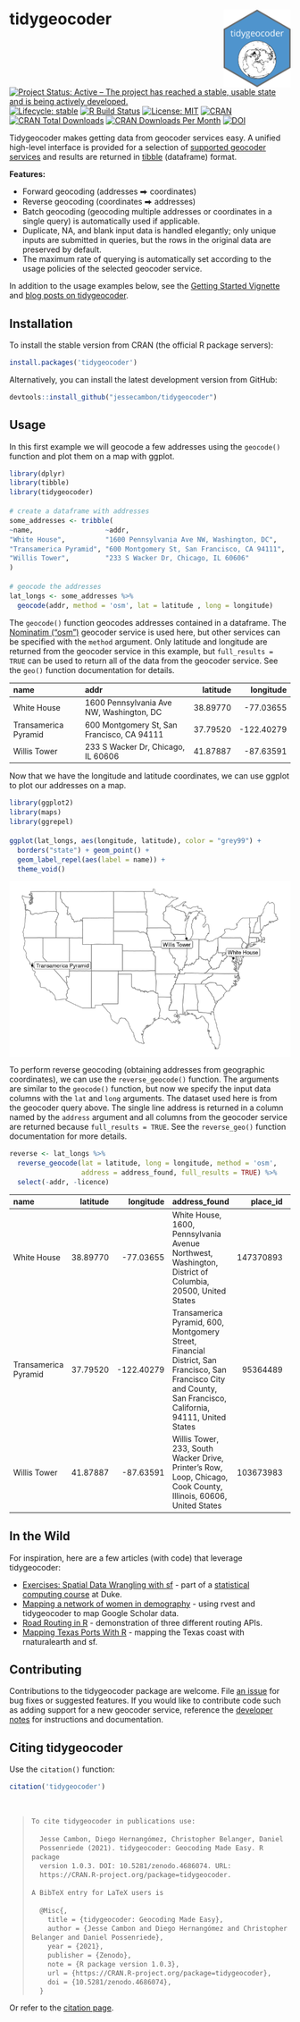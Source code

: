 
<!-- README.md is generated from README.Rmd. Please edit that file directly and reknit -->

# tidygeocoder<a href='https://jessecambon.github.io/tidygeocoder/'><img src="man/figures/tidygeocoder_hex.png" align="right" height="139px"/></a>

<!-- badges: start -->

[![Project Status: Active – The project has reached a stable, usable
state and is being actively
developed.](https://www.repostatus.org/badges/latest/active.svg)](https://www.repostatus.org/#active)
[![Lifecycle:
stable](https://img.shields.io/badge/lifecycle-stable-brightgreen.svg)](https://lifecycle.r-lib.org/articles/stages.html#stable)
[![R Build
Status](https://github.com/jessecambon/tidygeocoder/workflows/R-CMD-check/badge.svg)](https://github.com/jessecambon/tidygeocoder/actions?workflow=R-CMD-check)
[![License:
MIT](https://img.shields.io/badge/License-MIT-yellow.svg)](https://github.com/jessecambon/tidygeocoder/blob/master/LICENSE.md)
[![CRAN](https://www.r-pkg.org/badges/version/tidygeocoder)](https://cran.r-project.org/package=tidygeocoder)
[![CRAN Total
Downloads](http://cranlogs.r-pkg.org/badges/grand-total/tidygeocoder)](https://CRAN.R-project.org/package=tidygeocoder)
[![CRAN Downloads Per
Month](http://cranlogs.r-pkg.org/badges/tidygeocoder)](https://cran.r-project.org/package=tidygeocoder)
[![DOI](https://zenodo.org/badge/DOI/10.5281/zenodo.4448251.svg)](https://doi.org/10.5281/zenodo.4448251)
<!-- badges: end -->

Tidygeocoder makes getting data from geocoder services easy. A unified
high-level interface is provided for a selection of [supported geocoder
services](https://jessecambon.github.io/tidygeocoder/articles/geocoder_services.html)
and results are returned in [tibble](https://tibble.tidyverse.org/)
(dataframe) format.

**Features:**

-   Forward geocoding (addresses ⮕ coordinates)
-   Reverse geocoding (coordinates ⮕ addresses)
-   Batch geocoding (geocoding multiple addresses or coordinates in a
    single query) is automatically used if applicable.
-   Duplicate, NA, and blank input data is handled elegantly; only
    unique inputs are submitted in queries, but the rows in the original
    data are preserved by default.
-   The maximum rate of querying is automatically set according to the
    usage policies of the selected geocoder service.

In addition to the usage examples below, see the [Getting Started
Vignette](https://jessecambon.github.io/tidygeocoder/articles/tidygeocoder.html)
and [blog posts on
tidygeocoder](https://jessecambon.github.io/tag/tidygeocoder).

## Installation

To install the stable version from CRAN (the official R package
servers):

``` r
install.packages('tidygeocoder')
```

Alternatively, you can install the latest development version from
GitHub:

``` r
devtools::install_github("jessecambon/tidygeocoder")
```

## Usage

In this first example we will geocode a few addresses using the
`geocode()` function and plot them on a map with ggplot.

``` r
library(dplyr)
library(tibble)
library(tidygeocoder)

# create a dataframe with addresses
some_addresses <- tribble(
~name,                  ~addr,
"White House",          "1600 Pennsylvania Ave NW, Washington, DC",
"Transamerica Pyramid", "600 Montgomery St, San Francisco, CA 94111",     
"Willis Tower",         "233 S Wacker Dr, Chicago, IL 60606"                                  
)

# geocode the addresses
lat_longs <- some_addresses %>%
  geocode(addr, method = 'osm', lat = latitude , long = longitude)
```

The `geocode()` function geocodes addresses contained in a dataframe.
The [Nominatim (“osm”)](https://nominatim.org/) geocoder service is used
here, but other services can be specified with the `method` argument.
Only latitude and longitude are returned from the geocoder service in
this example, but `full_results = TRUE` can be used to return all of the
data from the geocoder service. See the `geo()` function documentation
for details.

| name                 | addr                                       | latitude |  longitude |
|:---------------------|:-------------------------------------------|---------:|-----------:|
| White House          | 1600 Pennsylvania Ave NW, Washington, DC   | 38.89770 |  -77.03655 |
| Transamerica Pyramid | 600 Montgomery St, San Francisco, CA 94111 | 37.79520 | -122.40279 |
| Willis Tower         | 233 S Wacker Dr, Chicago, IL 60606         | 41.87887 |  -87.63591 |

Now that we have the longitude and latitude coordinates, we can use
ggplot to plot our addresses on a map.

``` r
library(ggplot2)
library(maps)
library(ggrepel)

ggplot(lat_longs, aes(longitude, latitude), color = "grey99") +
  borders("state") + geom_point() +
  geom_label_repel(aes(label = name)) +
  theme_void()
```

<img src="man/figures/README-usamap-1.png" style="display: block; margin: auto;" />

To perform reverse geocoding (obtaining addresses from geographic
coordinates), we can use the `reverse_geocode()` function. The arguments
are similar to the `geocode()` function, but now we specify the input
data columns with the `lat` and `long` arguments. The dataset used here
is from the geocoder query above. The single line address is returned in
a column named by the `address` argument and all columns from the
geocoder service are returned because `full_results = TRUE`. See the
`reverse_geo()` function documentation for more details.

<!-- 
Removing the licence column is done just to prevent a note from 
occurring in automated CRAN checks for an improper/old link.
-->

``` r
reverse <- lat_longs %>%
  reverse_geocode(lat = latitude, long = longitude, method = 'osm',
                  address = address_found, full_results = TRUE) %>%
  select(-addr, -licence)
```

| name                 | latitude |  longitude | address\_found                                                                                                                                                  | place\_id | osm\_type |   osm\_id | osm\_lat           | osm\_lon            | historic    | house\_number | road                          | city          | state                | postcode | country       | country\_code | boundingbox                                          | tourism              | neighbourhood      | county        | building     | suburb |
|:---------------------|---------:|-----------:|:----------------------------------------------------------------------------------------------------------------------------------------------------------------|----------:|:----------|----------:|:-------------------|:--------------------|:------------|:--------------|:------------------------------|:--------------|:---------------------|:---------|:--------------|:--------------|:-----------------------------------------------------|:---------------------|:-------------------|:--------------|:-------------|:-------|
| White House          | 38.89770 |  -77.03655 | White House, 1600, Pennsylvania Avenue Northwest, Washington, District of Columbia, 20500, United States                                                        | 147370893 | way       | 238241022 | 38.897699700000004 | -77.03655315        | White House | 1600          | Pennsylvania Avenue Northwest | Washington    | District of Columbia | 20500    | United States | us            | 38.8974908 , 38.897911 , -77.0368537, -77.0362519    | NA                   | NA                 | NA            | NA           | NA     |
| Transamerica Pyramid | 37.79520 | -122.40279 | Transamerica Pyramid, 600, Montgomery Street, Financial District, San Francisco, San Francisco City and County, San Francisco, California, 94111, United States |  95364489 | way       |  24222973 | 37.795200550000004 | -122.40279267840137 | NA          | 600           | Montgomery Street             | San Francisco | California           | 94111    | United States | us            | 37.7948854 , 37.7954472 , -122.4031399, -122.4024317 | Transamerica Pyramid | Financial District | San Francisco | NA           | NA     |
| Willis Tower         | 41.87887 |  -87.63591 | Willis Tower, 233, South Wacker Drive, Printer’s Row, Loop, Chicago, Cook County, Illinois, 60606, United States                                                | 103673983 | way       |  58528804 | 41.878871700000005 | -87.63590893936448  | NA          | 233           | South Wacker Drive            | Chicago       | Illinois             | 60606    | United States | us            | 41.8785389 , 41.8791932 , -87.6363362, -87.6354746   | NA                   | Printer’s Row      | Cook County   | Willis Tower | Loop   |

## In the Wild

For inspiration, here are a few articles (with code) that leverage
tidygeocoder:

-   [Exercises: Spatial Data Wrangling with
    sf](http://www2.stat.duke.edu/courses/Spring21/sta323.001/exercises/lec_12.html) -
    part of a [statistical computing
    course](http://www2.stat.duke.edu/courses/Spring21/sta323.001/) at
    Duke.
-   [Mapping a network of women in
    demography](https://www.monicaalexander.com/posts/2021-21-02-mapping/) -
    using rvest and tidygeocoder to map Google Scholar data.
-   [Road Routing in
    R](https://www.jla-data.net/eng/routing-in-r-context/) -
    demonstration of three different routing APIs.
-   [Mapping Texas Ports With
    R](https://www.sharpsightlabs.com/blog/mapping-texas-ports-with-r-part1/) -
    mapping the Texas coast with rnaturalearth and sf.

## Contributing

Contributions to the tidygeocoder package are welcome. File [an
issue](https://github.com/jessecambon/tidygeocoder/issues) for bug fixes
or suggested features. If you would like to contribute code such as
adding support for a new geocoder service, reference the [developer
notes](https://jessecambon.github.io/tidygeocoder/articles/developer_notes.html)
for instructions and documentation.

## Citing tidygeocoder

Use the `citation()` function:

``` r
citation('tidygeocoder')
```

</br>

<blockquote>


    To cite tidygeocoder in publications use:

      Jesse Cambon, Diego Hernangómez, Christopher Belanger, Daniel
      Possenriede (2021). tidygeocoder: Geocoding Made Easy. R package
      version 1.0.3. DOI: 10.5281/zenodo.4686074. URL:
      https://CRAN.R-project.org/package=tidygeocoder.

    A BibTeX entry for LaTeX users is

      @Misc{,
        title = {tidygeocoder: Geocoding Made Easy},
        author = {Jesse Cambon and Diego Hernangómez and Christopher Belanger and Daniel Possenriede},
        year = {2021},
        publisher = {Zenodo},
        note = {R package version 1.0.3},
        url = {https://CRAN.R-project.org/package=tidygeocoder},
        doi = {10.5281/zenodo.4686074},
      }

</blockquote>

Or refer to the [citation
page](https://jessecambon.github.io/tidygeocoder/authors.html).
